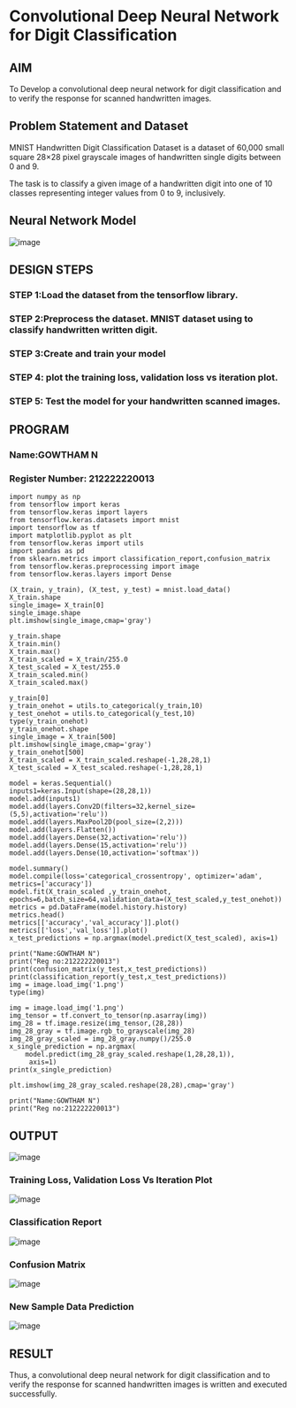# Convolutional Deep Neural Network for Digit Classification

## AIM

To Develop a convolutional deep neural network for digit classification and to verify the response for scanned handwritten images.

## Problem Statement and Dataset

MNIST Handwritten Digit Classification Dataset is a dataset of 60,000 small square 28×28 pixel grayscale images of handwritten single digits between 0 and 9.

The task is to classify a given image of a handwritten digit into one of 10 classes representing integer values from 0 to 9, inclusively.

## Neural Network Model

![image](https://github.com/krithygowthamn/mnist-classification/assets/122247810/aad4533d-1667-478c-9714-46d3166d4d5a)

## DESIGN STEPS

### STEP 1:Load the dataset from the tensorflow library.

### STEP 2:Preprocess the dataset. MNIST dataset using to classify handwritten written digit.

### STEP 3:Create and train your model

### STEP 4: plot the training loss, validation loss vs iteration plot.

### STEP 5: Test the model for your handwritten scanned images.

## PROGRAM

### Name:GOWTHAM N
### Register Number: 212222220013
```
import numpy as np
from tensorflow import keras
from tensorflow.keras import layers
from tensorflow.keras.datasets import mnist
import tensorflow as tf
import matplotlib.pyplot as plt
from tensorflow.keras import utils
import pandas as pd
from sklearn.metrics import classification_report,confusion_matrix
from tensorflow.keras.preprocessing import image
from tensorflow.keras.layers import Dense

(X_train, y_train), (X_test, y_test) = mnist.load_data()
X_train.shape
single_image= X_train[0]
single_image.shape
plt.imshow(single_image,cmap='gray')

y_train.shape
X_train.min()
X_train.max()
X_train_scaled = X_train/255.0
X_test_scaled = X_test/255.0
X_train_scaled.min()
X_train_scaled.max()

y_train[0]
y_train_onehot = utils.to_categorical(y_train,10)
y_test_onehot = utils.to_categorical(y_test,10)
type(y_train_onehot)
y_train_onehot.shape
single_image = X_train[500]
plt.imshow(single_image,cmap='gray')
y_train_onehot[500]
X_train_scaled = X_train_scaled.reshape(-1,28,28,1)
X_test_scaled = X_test_scaled.reshape(-1,28,28,1)

model = keras.Sequential()
inputs1=keras.Input(shape=(28,28,1))
model.add(inputs1)
model.add(layers.Conv2D(filters=32,kernel_size=(5,5),activation='relu'))
model.add(layers.MaxPool2D(pool_size=(2,2)))
model.add(layers.Flatten())
model.add(layers.Dense(32,activation='relu'))
model.add(layers.Dense(15,activation='relu'))
model.add(layers.Dense(10,activation='softmax'))

model.summary()
model.compile(loss='categorical_crossentropy', optimizer='adam', metrics=['accuracy'])
model.fit(X_train_scaled ,y_train_onehot, epochs=6,batch_size=64,validation_data=(X_test_scaled,y_test_onehot))
metrics = pd.DataFrame(model.history.history)
metrics.head()
metrics[['accuracy','val_accuracy']].plot()
metrics[['loss','val_loss']].plot()
x_test_predictions = np.argmax(model.predict(X_test_scaled), axis=1)

print("Name:GOWTHAM N")
print("Reg no:212222220013")
print(confusion_matrix(y_test,x_test_predictions))
print(classification_report(y_test,x_test_predictions))
img = image.load_img('1.png')
type(img)

img = image.load_img('1.png')
img_tensor = tf.convert_to_tensor(np.asarray(img))
img_28 = tf.image.resize(img_tensor,(28,28))
img_28_gray = tf.image.rgb_to_grayscale(img_28)
img_28_gray_scaled = img_28_gray.numpy()/255.0
x_single_prediction = np.argmax(
    model.predict(img_28_gray_scaled.reshape(1,28,28,1)),
     axis=1)
print(x_single_prediction)

plt.imshow(img_28_gray_scaled.reshape(28,28),cmap='gray')

print("Name:GOWTHAM N")
print("Reg no:212222220013")

```
## OUTPUT

![image](https://github.com/krithygowthamn/mnist-classification/assets/122247810/8100a5bb-0f0c-46bc-b7b6-e725d0c9e68e)

### Training Loss, Validation Loss Vs Iteration Plot


![image](https://github.com/krithygowthamn/mnist-classification/assets/122247810/b42dcc62-3e39-46fd-8bec-e7faca013195)

### Classification Report


![image](https://github.com/krithygowthamn/mnist-classification/assets/122247810/ba0cdae1-99fe-47ad-bf47-a2bb9c223daa)


### Confusion Matrix


![image](https://github.com/krithygowthamn/mnist-classification/assets/122247810/900ab0c8-cf3a-4141-80e9-3e4cba393bb5)

### New Sample Data Prediction


![image](https://github.com/krithygowthamn/mnist-classification/assets/122247810/164b7ab2-53fb-4b02-ac75-ba85c783bad4)

## RESULT
Thus, a convolutional deep neural network for digit classification and to verify the response for scanned handwritten images is written and executed successfully.


